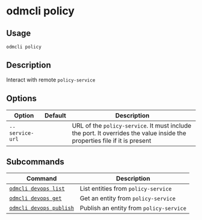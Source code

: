 # odmcli policy

## Usage

`odmcli policy`

## Description

Interact with remote `policy-service`

## Options

Option|Default|Description
-------|----------|-------
`--service-url`||URL of the `policy-service`. It must include the port. It overrides the value inside the properties file if it is present

## Subcommands

Command|Description
-------|----------
[`odmcli devops list`](cmd-devops-list.md)|List entities from `policy-service`
[`odmcli devops get`](cmd-devops-get.md)|Get an entity from `policy-service`
[`odmcli devops publish`](cmd-devops-publish.md)|Publish an entity from `policy-service`

